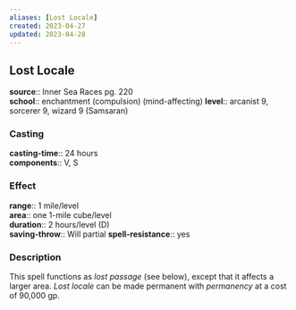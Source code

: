 ```yaml
---
aliases: [Lost Locale]
created: 2023-04-27
updated: 2023-04-28
---
```


## Lost Locale

**source**:: Inner Sea Races pg. 220  
**school**:: enchantment (compulsion) (mind-affecting)
**level**:: arcanist 9, sorcerer 9, wizard 9 (Samsaran)

### Casting

**casting-time**:: 24 hours  
**components**:: V, S

### Effect

**range**:: 1 mile/level  
**area**:: one 1-mile cube/level  
**duration**:: 2 hours/level (D)  
**saving-throw**:: Will partial
**spell-resistance**:: yes

### Description

This spell functions as *lost passage* (see below), except that it affects a larger area. *Lost locale* can be made permanent with *permanency* at a cost of 90,000 gp.
